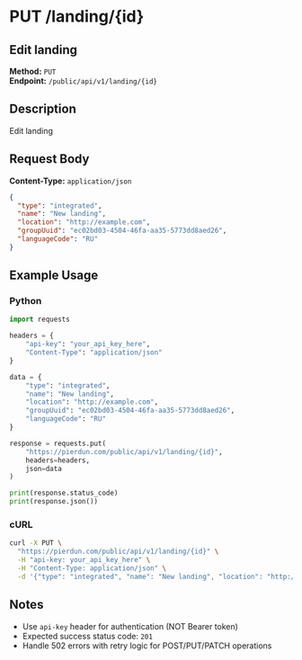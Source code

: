 # PUT /landing/{id}

## Edit landing

**Method:** `PUT`  
**Endpoint:** `/public/api/v1/landing/{id}`

## Description

Edit landing

## Request Body

**Content-Type:** `application/json`

```json
{
  "type": "integrated",
  "name": "New landing",
  "location": "http://example.com",
  "groupUuid": "ec02bd03-4504-46fa-aa35-5773dd8aed26",
  "languageCode": "RU"
}
```

## Example Usage

### Python

```python
import requests

headers = {
    "api-key": "your_api_key_here",
    "Content-Type": "application/json"
}

data = {
    "type": "integrated",
    "name": "New landing",
    "location": "http://example.com",
    "groupUuid": "ec02bd03-4504-46fa-aa35-5773dd8aed26",
    "languageCode": "RU"
}

response = requests.put(
    "https://pierdun.com/public/api/v1/landing/{id}",
    headers=headers,
    json=data
)

print(response.status_code)
print(response.json())
```

### cURL

```bash
curl -X PUT \
  "https://pierdun.com/public/api/v1/landing/{id}" \
  -H "api-key: your_api_key_here" \
  -H "Content-Type: application/json" \
  -d '{"type": "integrated", "name": "New landing", "location": "http://example.com", "groupUuid": "ec02bd03-4504-46fa-aa35-5773dd8aed26", "languageCode": "RU"}'
```

## Notes

- Use `api-key` header for authentication (NOT Bearer token)
- Expected success status code: `201`
- Handle 502 errors with retry logic for POST/PUT/PATCH operations
